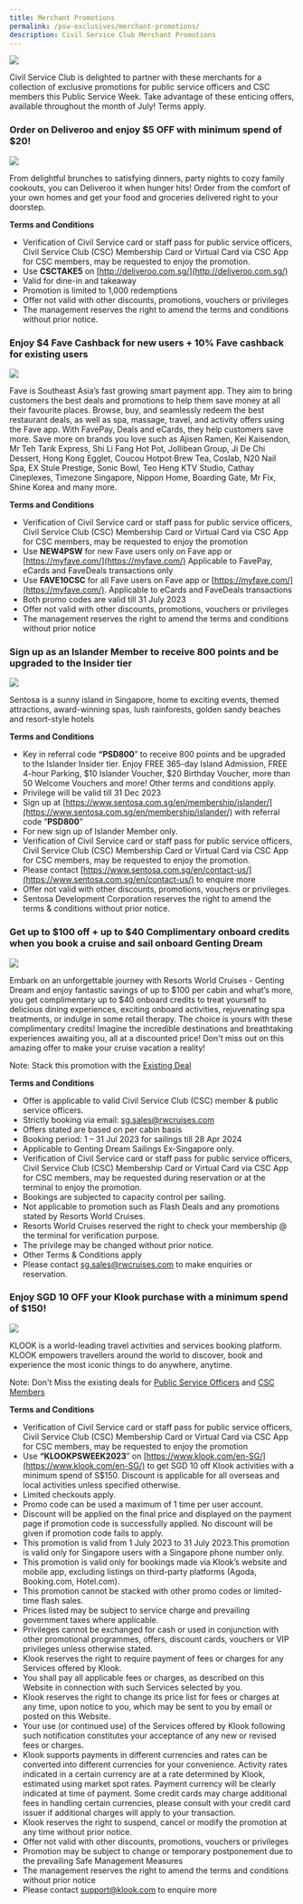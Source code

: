 ```yaml
---
title: Merchant Promotions
permalink: /psw-exclusives/merchant-promotions/
description: Civil Service Club Merchant Promotions
---
```

![](/images/PSW2023%20Exclusive_image/psw_merchant_promo.png)
<br> 

Civil Service Club is delighted to partner with these merchants for a collection of exclusive promotions for public service officers and CSC members this Public Service Week. Take advantage of these enticing offers, available throughout the month of July! Terms apply.



### Order on Deliveroo and enjoy $5 OFF with minimum spend of $20!

![](/images/PSW2023%20Exclusive_image/psw%20week%20listing%20-%2028062023-100.jpg)

From delightful brunches to satisfying dinners, party nights to cozy family cookouts, you can Deliveroo it when hunger hits! Order from the comfort of your own homes and get your food and groceries delivered right to your doorstep. 

**Terms and Conditions**

* Verification of Civil Service card or staff pass for public service officers, Civil Service Club (CSC) Membership Card or Virtual Card via CSC App for CSC members, may be requested to enjoy the promotion.
* Use **CSCTAKE5** on [http://deliveroo.com.sg/](http://deliveroo.com.sg/) 
* Valid for dine-in and takeaway
* Promotion is limited to 1,000 redemptions
* Offer not valid with other discounts, promotions, vouchers or privileges
* The management reserves the right to amend the terms and conditions without prior notice.


### Enjoy $4 Fave Cashback for new users + 10% Fave cashback for existing users

![](/images/PSW2023%20Exclusive_image/fave_promo.jpg)

Fave is Southeast Asia’s fast growing smart payment app. They aim to bring customers the best deals and promotions to help them save money at all their favourite places. Browse, buy, and seamlessly redeem the best restaurant deals, as well as spa, massage, travel, and activity offers using the Fave app. With FavePay, Deals and eCards, they help customers save more. Save more on brands you love such as Ajisen Ramen, Kei Kaisendon, Mr Teh Tarik Express, Shi Li Fang Hot Pot, Jollibean Group, Ji De Chi Dessert, Hong Kong Egglet, Coucou Hotpot‧Brew Tea, Coslab, N20 Nail Spa, EX Stule Prestige, Sonic Bowl, Teo Heng KTV Studio, Cathay Cineplexes, Timezone Singapore, Nippon Home, Boarding Gate, Mr Fix, Shine Korea and many more.

**Terms and Conditions**

* Verification of Civil Service card or staff pass for public service officers, Civil Service Club (CSC) Membership Card or Virtual Card via CSC App for CSC members, may be requested to enjoy the promotion
* Use **NEW4PSW** for new Fave users only on Fave app or [https://myfave.com/](https://myfave.com/) Applicable to FavePay, eCards and FaveDeals transactions only
* Use **FAVE10CSC** for all Fave users on Fave app or [https://myfave.com/](https://myfave.com/). Applicable to eCards and FaveDeals transactions 
* Both promo codes are valid till 31 July 2023
* Offer not valid with other discounts, promotions, vouchers or privileges
* The management reserves the right to amend the terms and conditions without prior notice


### Sign up as an Islander Member to receive 800 points and be upgraded to the Insider tier

![](/images/PSW2023%20Exclusive_image/sentosa_sg_islander_psd_1220x600px.jpg)

Sentosa is a sunny island in Singapore, home to exciting events, themed attractions, award-winning spas, lush rainforests, golden sandy beaches and resort-style hotels


**Terms and Conditions**
* Key in referral code **“PSD800**” to receive 800 points and be upgraded to the Islander Insider tier. Enjoy FREE 365-day Island Admission, FREE 4-hour Parking, $10 Islander Voucher, $20 Birthday Voucher, more than 50 Welcome Vouchers and more! Other terms and conditions apply.
* Privilege will be valid till 31 Dec 2023
* Sign up at [https://www.sentosa.com.sg/en/membership/islander/](https://www.sentosa.com.sg/en/membership/islander/) with referral code “**PSD800**” 
* For new sign up of Islander Member only.
* Verification of Civil Service card or staff pass for public service officers, Civil Service Club (CSC) Membership Card or Virtual Card via CSC App for CSC members, may be requested to enjoy the promotion.
* Please contact [https://www.sentosa.com.sg/en/contact-us/](https://www.sentosa.com.sg/en/contact-us/) to enquire more
* Offer not valid with other discounts, promotions, vouchers or privileges.
* Sentosa Development Corporation reserves the right to amend the terms &amp; conditions without prior notice.

### Get up to $100 off + up to $40 Complimentary onboard credits when you book a cruise and sail onboard Genting Dream

![](/images/PSW2023%20Exclusive_image/rws_psw_promo.jpg)

Embark on an unforgettable journey with Resorts World Cruises - Genting Dream and enjoy fantastic savings of up to $100 per cabin and what’s more, you get complimentary up to $40 onboard credits to treat yourself to delicious dining experiences, exciting onboard activities, rejuvenating spa treatments, or indulge in some retail therapy. The choice is yours with these complimentary credits! Imagine the incredible destinations and breathtaking experiences awaiting you, all at a discounted price! Don't miss out on this amazing offer to make your cruise vacation a reality!

Note: Stack this promotion with the [Existing Deal](https://csc.sg/Partners/rwc)

**Terms and Conditions**

* Offer is applicable to valid Civil Service Club (CSC) member &amp; public service officers.
* Strictly booking via email: <a href="mailto: sg.sales@rwcruises.com"> sg.sales@rwcruises.com</a>
* Offers stated are based on per cabin basis
* Booking period: 1 – 31 Jul 2023 for sailings till 28 Apr 2024
* Applicable to Genting Dream Sailings Ex-Singapore only.
* Verification of Civil Service card or staff pass for public service officers, Civil Service Club (CSC) Membership Card or Virtual Card via CSC App for CSC members, may be requested during reservation or at the terminal to enjoy the promotion.
* Bookings are subjected to capacity control per sailing.
* Not applicable to promotion such as Flash Deals and any promotions stated by Resorts World Cruises.
* Resorts World Cruises reserved the right to check your membership @ the terminal for verification purpose.
* The privilege may be changed without prior notice.
* Other Terms &amp; Conditions apply
* Please contact <a href="mailto: sg.sales@rwcruises.com"> sg.sales@rwcruises.com</a> to make enquiries or reservation.

### Enjoy SGD 10 OFF your Klook purchase with a minimum spend of $150!

![](/images/PSW2023%20Exclusive_image/csc-public-service-week_670x290_csc-banner.png)

KLOOK is a world-leading travel activities and services booking platform. KLOOK empowers travellers around the world to discover, book and experience the most iconic things to do anywhere, anytime.

Note: Don't Miss the existing deals for [Public Service Officers](https://www.klook.com/business/pso-sg) and [CSC Members](https://csc.sg/Partners/klook)

**Terms and Conditions**
  
* Verification of Civil Service card or staff pass for public service officers, Civil Service Club (CSC) Membership Card or Virtual Card via CSC App for CSC members, may be requested to enjoy the promotion
* Use **“KLOOKPSWEEK2023**” on [https://www.klook.com/en-SG/](https://www.klook.com/en-SG/) to get SGD 10 off Klook activities with a minimum spend of S$150. Discount is applicable for all overseas and local activities unless specified otherwise.
* Limited checkouts apply.
* Promo code can be used a maximum of 1 time per user account.
* Discount will be applied on the final price and displayed on the payment page if promotion code is successfully applied. No discount will be given if promotion code fails to apply.
* This promotion is valid from 1 July 2023 to 31 July 2023.This promotion is valid only for Singapore users with a Singapore phone number only.&nbsp;
* This promotion is valid only for bookings made via Klook’s website and mobile app, excluding listings on third-party platforms (Agoda, Booking.com, Hotel.com).
* This promotion cannot be stacked with other promo codes or limited-time flash sales.&nbsp;
* Prices listed may be subject to service charge and prevailing government taxes where applicable.
* Privileges cannot be exchanged for cash or used in conjunction with other promotional programmes, offers, discount cards, vouchers or VIP privileges unless otherwise stated.
* Klook reserves the right to require payment of fees or charges for any Services offered by Klook.
* You shall pay all applicable fees or charges, as described on this Website in connection with such Services selected by you.
* Klook reserves the right to change its price list for fees or charges at any time, upon notice to you, which may be sent to you by email or posted on this Website.
* Your use (or continued use) of the Services offered by Klook following such notification constitutes your acceptance of any new or revised fees or charges.
* Klook supports payments in different currencies and rates can be converted into different currencies for your convenience. Activity rates indicated in a certain currency are at a rate determined by Klook, estimated using market spot rates. Payment currency will be clearly indicated at time of payment. Some credit cards may charge additional fees in handling certain currencies, please consult with your credit card issuer if additional charges will apply to your transaction.
* Klook reserves the right to suspend, cancel or modify the promotion at any time without prior notice.
* Offer not valid with other discounts, promotions, vouchers or privileges
* Promotion may be subject to change or temporary postponement due to the prevailing Safe Management Measures
* The management reserves the right to amend the terms and conditions without prior notice
* Please contact <a href="mailto: support@klook.com"> support@klook.com</a> to enquire more